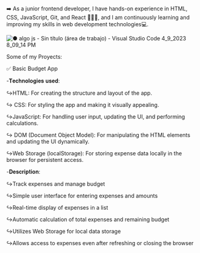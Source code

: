 ➡️ As a junior frontend developer, I have hands-on experience in HTML, CSS, JavaScript, Git, and React 🧑🏻‍💻, and I am continuously learning and improving my skills in web development technologies💻.

<!--
**DFAdrian/DFAdrian** is a ✨ _special_ ✨ repository because its `README.md` (this file) appears on your GitHub profile.

Here are some ideas to get you started:

const skills = {
  frameworks: [
    { skill: "Bootstrap", details: "Experienced in using Bootstrap for responsive and mobile-first web development" },
    { skill: "React", details: "Basic understanding of React, building small components and managing state" }
  ],
  versionControl: [
    { skill: "Git", details: "Proficient in using Git for version control and collaborative development" }
  ],
  languages: [
    { skill: "HTML", details: "Solid understanding of HTML5 markup and semantics" },
    { skill: "CSS", details: "Proficient in CSS, including layout, responsiveness, and animations" },
    { skill: "JavaScript", details: "Strong grasp of JavaScript fundamentals, including DOM manipulation and implementation of data structures" }
  ]
};

-->

![● algo js - Sin título (área de trabajo) - Visual Studio Code 4_9_2023 8_09_14 PM](https://user-images.githubusercontent.com/89099274/230803006-b4983d91-5d27-4ffe-8fca-6cba97c3976c.png)

Some of my Proyects:

✅ Basic Budget App

 -𝐓𝐞𝐜𝐡𝐧𝐨𝐥𝐨𝐠𝐢𝐞𝐬 𝐮𝐬𝐞𝐝:
 
 ↪HTML: For creating the structure and layout of the app.
 
 ↪ CSS: For styling the app and making it visually appealing.
 
 ↪JavaScript: For handling user input, updating the UI, and performing calculations.
 
 ↪ DOM (Document Object Model): For manipulating the HTML elements and updating the UI dynamically.
 
 ↪Web Storage (localStorage): For storing expense data locally in the browser for persistent access.
 
 -𝐃𝐞𝐬𝐜𝐫𝐢𝐩𝐭𝐢𝐨𝐧: 
 
 ↪Track expenses and manage budget
 
 ↪Simple user interface for entering expenses and amounts
      
 ↪Real-time display of expenses in a list
          
 ↪Automatic calculation of total expenses and remaining budget
             
 ↪Utilizes Web Storage for local data storage
               
  ↪Allows access to expenses even after refreshing or closing the browser
